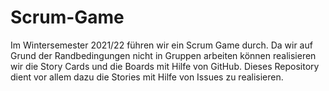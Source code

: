 # Scrum-Game

Im Wintersemester 2021/22 führen wir ein Scrum Game durch. Da wir auf Grund der Randbedingungen nicht in Gruppen arbeiten können realisieren wir die Story Cards und die Boards mit Hilfe von GitHub. Dieses Repository dient vor allem dazu die Stories mit Hilfe von Issues zu realisieren.
